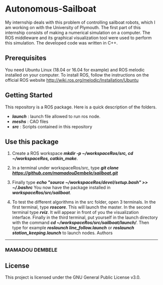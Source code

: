 Autonomous-Sailboat
===================

My internship deals with this problem of controlling sailboat robots, which I am working on with the University of Plymouth. The first part of this internship consists of making a numerical simulation on a computer. The ROS middleware and its graphical visualization tool were used to perform this simulation. The developed code was written in C++.

Prerequisites
-------------

You need Ubuntu Linux (18.04 or 16.04 for example) and ROS melodic installed on your computer.
To install ROS, follow the instructions on the official ROS website http://wiki.ros.org/melodic/Installation/Ubuntu

Getting Started
---------------

This repository is a ROS package. Here is a quick description of the folders.

* ***launch*** : launch file allowed to run ros node.
* ***meshs*** : CAO files
* ***src*** : Scripts contained in this repository


Use this package
----------------

1. Create a ROS workspace ***mkdir -p ~/workspaceRos/src, cd ~/workspaceRos, catkin_make***.
2. In a terminal under workspaceRos/src, type ***git clone https://github.com/mamadouDembele/sailboat.git***
3. Finally type ***echo "source ~/workspaceRos/devel/setup.bash" >> ~/.bashrc***
You now have the package installed in ***workspaceRos/src/sailboat***.

4. To test the different algorithms in the src folder, open 3 terminals.
In the first terminal, type ***roscore***. This will launch the master. In the second terminal type ***rviz***. It will appear in front of you the visualization interface. Finally in the third terminal, put yourself in the launch directory with the command ***cd ~/workspaceRos/src/sailboat/launch/***. Then type for example ***roslaunch line_follow.launch*** or ***roslaunch station_keeping.launch*** to launch nodes.
Authors
-------
<h3>MAMADOU DEMBELE</h3>

License
-------

This project is licensed under the GNU General Public License v3.0.




